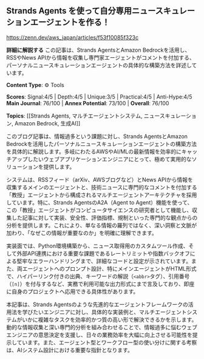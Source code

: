## Strands Agents を使って自分専用ニュースキュレーションエージェントを作る！

https://zenn.dev/aws_japan/articles/f53f10085f323c

**詳細に解説する** この記事は、Strands AgentsとAmazon Bedrockを活用し、RSSやNews APIから情報を収集し専門家エージェントがコメントを付加する、パーソナルニュースキュレーションエージェントの具体的な構築方法を詳述しています。

**Content Type**: ⚙️ Tools

**Scores**: Signal:4/5 | Depth:4/5 | Unique:3/5 | Practical:4/5 | Anti-Hype:4/5
**Main Journal**: 76/100 | **Annex Potential**: 73/100 | **Overall**: 76/100

**Topics**: [[Strands Agents, マルチエージェントシステム, ニュースキュレーション, Amazon Bedrock, 生成AI]]

このブログ記事は、情報過多という課題に対し、Strands AgentsとAmazon Bedrockを活用したパーソナルニュースキュレーションエージェントの構築方法を具体的に解説します。多岐にわたるAWSやAI/MLの最新情報を効率的にキャッチアップしたいウェブアプリケーションエンジニアにとって、極めて実用的なソリューションを提供します。

システムは、RSSフィード（arXiv、AWSブログなど）とNews APIから情報を収集するメインのエージェントと、技術ニュースに専門的なコメントを付加する「教授」エージェントから構成されるマルチエージェントアーキテクチャを採用しています。特に、Strands AgentsのA2A（Agent to Agent）機能を使って、この「教授」エージェントがコンピュータサイエンスの研究者として機能し、収集した記事に対して実装、安全性、評価指標、規制といった専門的な観点からの分析を提供します。これにより、単なる情報の羅列ではなく、深い洞察と文脈が加わり、「なぜこの情報が重要なのか」を明確に理解できます。

実装面では、Python環境構築から、ニュース取得用のカスタムツール作成、そして外部API連携における重要な課題であるレートリミットや指数バックオフによる堅牢なエラーハンドリングまで、詳細なコードと設定が示されています。また、両エージェントへのプロンプト設計、特にメインエージェントがHTML形式で、ハイパーリンク付きの出典、キーワードの解説（`<abbr>`タグ）、引用番号（`[n]`）を付与するなど、実務で利用可能な出力形式にまで言及しており、即座に自身のプロジェクトへ応用できる具体性があります。

本記事は、Strands Agentsのような先進的なエージェントフレームワークの活用法を学びたいエンジニアに対し、具体的な実装例と、マルチエージェントシステムがいかに複雑なタスクを効率的かつ質の高い形で解決できるかを示します。動的な情報収集と深い専門的分析を組み合わせることで、情報過多に悩むウェブエンジニアの意思決定を支援し、日々の業務効率を大幅に向上させる可能性を提示しています。また、エージェント型とワークフロー型の使い分けに関する考察は、AIシステム設計における重要な指針となります。